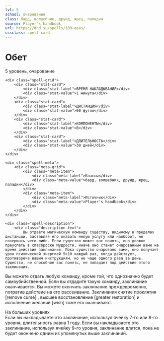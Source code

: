 ```yaml
---
lvl: 5
school: очарование
class: бард, волшебник, друид, жрец, паладин
source: Player's handbook
url: https://dnd.su/spells/189-geas/
cssclass: spell-card
---
```


<div class="spell-container">
    <div class="spell-header">
        <h1 class="spell-name">Обет</h1>
        <div class="spell-level">5 уровень, очарование</div>
    </div>
    
    <div class="spell-grid">
        <div class="stat-card">
            <div class="stat-label">ВРЕМЯ НАКЛАДЫВАНИЯ</div>
            <div class="stat-value">1 минута</div>
        </div>
        <div class="stat-card">
            <div class="stat-label">ДИСТАНЦИЯ</div>
            <div class="stat-value">60 футов</div>
        </div>
        <div class="stat-card">
            <div class="stat-label">КОМПОНЕНТЫ</div>
            <div class="stat-value">В</div>
        </div>
        <div class="stat-card">
            <div class="stat-label">ДЛИТЕЛЬНОСТЬ</div>
            <div class="stat-value">30 дней</div>
        </div>
    </div>
    
    <div class="spell-meta">
        <div class="meta-grid">
            <div class="meta-item">
                <div class="meta-label">Классы</div>
                <div class="meta-value">бард, волшебник, друид, жрец, паладин</div>
            </div>
            <div class="meta-item">
                <div class="meta-label">Источник</div>
                <div class="meta-value">Player's handbook</div>
            </div>
        </div>
    </div>
    
    <div class="spell-description">
        <div class="description-text">
            Вы отдаёте магическую команду существу, видимому в пределах дистанции, заставляя его оказать некую услугу или наоборот, не совершать чего-либо. Если существо может вас понять, оно должно преуспеть в спасброске Мудрости, иначе оно станет очарованным вами на время действия заклинания. Пока существо очаровано вами, оно получает урон психической энергией 5к10 каждый раз, когда действует, противореча вашим инструкциям, но не чаще одного раза за день. Существо, не способное вас понять, не попадает под действие этого заклинания.
Вы можете отдать любую команду, кроме той, что однозначно будет самоубийственной. Если вы отдадите такую команду, заклинание оканчивается.
Вы можете окончить заклинание преждевременно, потратив действие на его рассеивание. Заклинания снятие проклятия [remove curse] , высшее восстановление [greater restoration] и исполнение желаний [wish] тоже его оканчивают.
        </div>
        <div class="higher-levels">
            <div class="higher-levels-title">На больших уровнях</div>
            <div class="higher-levels-text">
                Если вы накладываете это заклинание, используя ячейку 7-го или 8-го уровня, длительность равна 1 году. Если вы накладываете это заклинание, используя ячейку 9-го уровня, заклинание длится, пока не будет окончено одним из упомянутых выше заклинаний.
            </div>
        </div>
    </div>
</div>